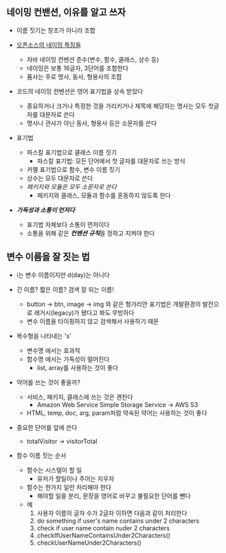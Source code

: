 ## 네이밍 컨밴션, 이유를 알고 쓰자
- 이름 짓기는 창조가 아니라 조합

- [오픈소스의 네이밍 특징들](https://brunch.co.kr/@goodvc78/12)
	- 자바 네이밍 컨벤션 준수(변수, 함수, 클래스, 상수 등)
	- 네이밍은 보통 16글자, 3단어를 조합한다
	- 품사는 주로 명사, 동사, 형용사의 조합

- 코드의 네이밍 컨벤션은 영어 표기법을 상속 받았다
	- 중요하거나 크거나 특정한 것을 가리키거나 제목에 해당하는 명사는 모두 첫글자를 대문자로 쓴다
	- 명사나 관사가 아닌 동사, 형용사 등은 소문자를 쓴다

- 표기법
	- 파스칼 표기법으로 클래스 이름 짓기
		- 파스칼 표기법: 모든 단어에서 첫 글자를 대문자로 쓰는 방식
	- 카멜 표기법으로 함수, 변수 이름 짓기
	- 상수는 모두 대문자로 쓴다
	- *패키지와 모듈은 모두 소문자로 쓴다*
		- 패키지와 클래스, 모듈과 함수를 혼동하지 않도록 한다
	
- ***가독성과 소통이 먼저다***
	- 표기법 자체보다 소통이 먼저이다
	- 소통을 위해 같은 ***컨벤션 규칙***을 정하고 지켜야 한다


## 변수 이름을 잘 짓는 법
- i는 변수 이름이지만 d(day)는 아니다
- 긴 이름? 짧은 이름? 검색 잘 되는 이름!
	- button -> btn, image -> img 와 같은 헝가리안 표기법은 개발환경의 발전으로 레거시(legacy)가 됐다고 봐도 무방하다
	- 변수 이름을 타이핑하지 않고 검색해서 사용하기 때문

- 복수형을 나타내는 's'
	- 변수명 에서는 효과적
	- 함수명 에서는 가독성이 떨어진다
		- list, array를 사용하는 것이 좋다

- 약어를 쓰는 것이 좋을까? 
	- 서비스, 패키지, 클래스에 쓰는 것은 괜찬다
		- Amazon Web Service Simple Storage Service -> AWS S3
	- HTML, temp, doc, arg, param처럼 약속된 약어는 사용하는 것이 좋다

- 중요한 단어를 앞에 쓴다
	- totalVisitor -> visitorTotal

- 함수 이름 짓는 순서
	- 함수는 시스템이 할 일
		- 유저가 할일이나 주어는 지우자
	- 함수는 한가지 일만 처리해야 한다
		- 해야할 일을 분리, 문장을 영어로 바꾸고 불필요한 단어를 뺀다
	- 예
		1. 사용자 이름의 글자 수가 2글자 이하면 다음과 같이 처리한다
		2. do something if user's name contains under 2 characters
		3. check if user name contain nuder 2 characters
		4. checkIfUserNameContainsUnder2Characters() 
		5. checkUserNameUnder2Characters()
